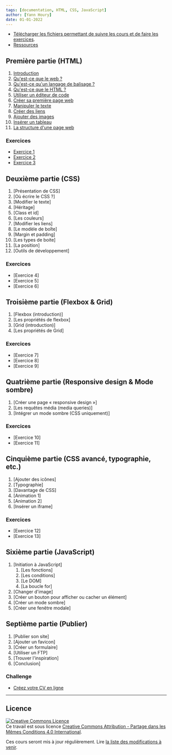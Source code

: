 ```yaml
---
tags: [documentation, HTML, CSS, JavaScript]
author: [Yann Houry]
date: 01-01-2022
---
```


- [Télécharger les fichiers permettant de suivre les cours et de faire les exercices](https://app.box.com/s/wzc7zdwnhmrypn66z5pct2e7uc57aijk).
- [Ressources](https://github.com/YannHY/html-css-js/blob/main/Ressources.md)

## Première partie (HTML)
1. [Introduction](https://github.com/YannHY/html-css-js/blob/main/1.%20Première%20partie/1.1%20Introduction.md)
2. [Qu'est-ce que le web ?](https://github.com/YannHY/html-css-js/blob/main/1.%20Première%20partie/1.2%20Qu'est-ce%20que%20le%20web%20%3F.md)
3. [Qu'est-ce qu'un langage de balisage ?](https://github.com/YannHY/html-css-js/blob/main/1.%20Première%20partie/1.3%20Qu'est-ce%20qu'un%20langage%20de%20balisage%20%3F.md)
4. [Qu'est-ce que le HTML ?](https://github.com/YannHY/html-css-js/blob/main/1.%20Première%20partie/1.4%20Qu'est-ce%20que%20le%20HTML%20%3F.md)
5. [Utiliser un éditeur de code](https://github.com/YannHY/html-css-js/blob/main/1.%20Première%20partie/1.5%20Utiliser%20un%20éditeur%20de%20code.md)
6. [Créer sa première page web](https://github.com/YannHY/html-css-js/blob/main/1.%20Première%20partie/1.6%20Créer%20sa%20première%20page%20web.md)
7. [Manipuler le texte](https://github.com/YannHY/html-css-js/blob/main/1.%20Première%20partie/1.7%20Manipuler%20le%20texte.md)
8. [Créer des liens](https://github.com/YannHY/html-css-js/blob/main/1.%20Première%20partie/1.8%20Créer%20des%20liens.md)
9. [Ajouter des images](https://github.com/YannHY/html-css-js/blob/main/1.%20Première%20partie/1.9%20Ajouter%20des%20images.md)
10. [Insérer un tableau](https://github.com/YannHY/html-css-js/blob/main/1.%20Première%20partie/1.10%20Insérer%20un%20tableau.md)
11. [La structure d'une page web](https://github.com/YannHY/html-css-js/blob/main/1.%20Première%20partie/1.11%20La%20structure%20d'une%20page%20web.md)

### Exercices
- [Exercice 1](https://github.com/YannHY/html-css-js/blob/main/Exercices/Exercice%201.md)
- [Exercice 2](https://github.com/YannHY/html-css-js/blob/main/Exercices/Exercice%202.md)
- [Exercice 3](https://github.com/YannHY/html-css-js/blob/main/Exercices/Exercice%203.md)

## Deuxième partie (CSS)
1. [Présentation de CSS]
2. [Où écrire le CSS ?]
3. [Modifier le texte]
4. [Héritage]
5. [Class et id]
6. [Les couleurs]
7. [Modifier les liens]
8. [Le modèle de boîte]
9. [Margin et padding]
10. [Les types de boite]
11. [La position]
12. [Outils de développement]

### Exercices
- [Exercice 4]
- [Exercice 5]
- [Exercice 6]

## Troisième partie (Flexbox & Grid)
1. [Flexbox (introduction)]
2. [Les propriétés de flexbox]
3. [Grid (introduction)]
4. [Les propriétés de Grid]

### Exercices
- [Exercice 7]
- [Exercice 8]
- [Exercice 9]

## Quatrième partie (Responsive design & Mode sombre)
1. [Créer une page « responsive design »]
2. [Les requêtes média (media queries)]
3. [Intégrer un mode sombre (CSS uniquement)]

### Exercices
- [Exercice 10]
- [Exercice 11]

## Cinquième partie (CSS avancé, typographie, etc.)
1. [Ajouter des icônes]
2. [Typographie]
3. [Davantage de CSS]
4. [Animation 1]
5. [Animation 2]
6. [Insérer un iframe]

### Exercices
- [Exercice 12]
- [Exercice 13]

## Sixième partie (JavaScript)
1. [Initiation à JavaScript]
	1. [Les fonctions]
	2. [Les conditions]
	3. [Le DOM]
	4. [La boucle for]
2. [Changer d'image]
3. [Créer un bouton pour afficher ou cacher un élément]
4. [Créer un mode sombre]
5. [Créer une fenêtre modale]

## Septième partie (Publier)
1. [Publier son site]
2. [Ajouter un favicon]
3. [Créer un formulaire]
4. [Utiliser un FTP]
5. [Trouver l'inspiration]
6. [Conclusion]

### Challenge
- [Créez votre CV en ligne](https://github.com/YannHY/html-css-js/blob/main/Exercices/Créez%20votre%20CV%20en%20ligne.md)

<hr />

## Licence
<a rel="license" href="http://creativecommons.org/licenses/by-sa/4.0/"><img alt="Creative Commons Licence" style="border-width:0" src="https://i.creativecommons.org/l/by-sa/4.0/88x31.png" /></a><br />Ce travail est sous licence <a rel="license" href="http://creativecommons.org/licenses/by-sa/4.0/">Creative Commons Attribution - Partage dans les Mêmes Conditions 4.0 International</a>.

Ces cours seront mis à jour régulièrement. Lire [la liste des modifications à venir](https://github.com/YannHY/html-css-js/blob/main/Modifications%20à%20venir.md).
